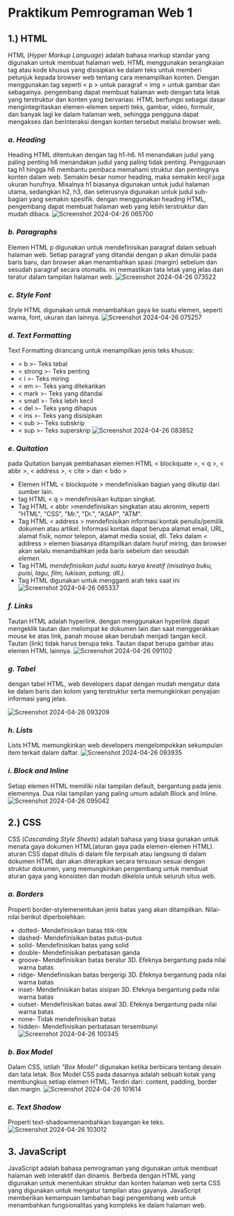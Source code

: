 # Praktikum Pemrograman Web 1
## 1.) HTML

HTML (*Hyper Markup Language*) adalah bahasa markup standar yang digunakan untuk membuat halaman web. HTML menggunakan serangkaian tag atau kode khusus yang disisipkan ke dalam teks untuk memberi petunjuk kepada browser web tentang cara menampilkan konten. Dengan menggunakan tag seperti < p > untuk paragraf < img > untuk gambar dan sebagainya. pengembang dapat membuat halaman web dengan tata letak yang terstruktur dan konten yang bervariasi.
HTML berfungsi sebagai dasar mengintegritaskan elemen-elemen seperti teks, gambar, video, formulir, dan banyak lagi ke dalam halaman web, sehingga pengguna dapat mengakses dan berinteraksi dengan konten tersebut melalui browser web.

### ***a. Heading***
Heading HTML ditentukan dengan tag h1-h6. h1 menandakan judul yang paling penting h6 menandakan judul yang paling tidak penting. Penggunaan tag h1 hingga h6 membantu pembaca memahami struktur dan pentingnya konten dalam web. Semakin besar nomor heading, maka semakin kecil juga ukuran hurufnya. Misalnya h1 biasanya digunakan untuk judul halaman utama, sedangkan h2, h3, dan seterusnya digunakan untuk judul sub-bagian yang semakin spesifik. dengan menggunakan heading HTML, pengembang dapat membuat halaman web yang lebih terstruktur dan mudah dibaca.
![Screenshot 2024-04-26 065700](https://github.com/GalihFitria/praktikum-PWEB1/assets/165490209/115a3c41-17f0-4f58-b5fe-c53ec5041f37)

### ***b. Paragraphs***
Elemen HTML p digunakan untuk mendefinisikan paragraf dalam sebuah halaman web. Setiap paragraf yang ditandai dengan p akan dimulai pada baris baru, dan browser akan menambahkan spasi (margin) sebelum dan sesudah paragraf secara otomatis. ini memastikan tata letak yang jelas dan teratur dalam tampilan halaman web.
![Screenshot 2024-04-26 073522](https://github.com/GalihFitria/praktikum-PWEB1/assets/165490209/f711ce07-542a-44ee-87bd-68a3fa7aded3)

### ***c. Style Font***
Style HTML digunakan untuk menambahkan gaya ke suatu elemen, seperti warna, font, ukuran dan lainnya.
![Screenshot 2024-04-26 075257](https://github.com/GalihFitria/praktikum-PWEB1/assets/165490209/ccc95272-32d1-4d9a-858a-3db79c2234f2)

### ***d. Text Formatting***
Text Formatting dirancang untuk menampilkan jenis teks khusus:

* < b >- Teks tebal
* < strong >- Teks penting
* < i >- Teks miring
* < em >- Teks yang ditekankan
* < mark >- Teks yang ditandai
* < small >- Teks lebih kecil
* < del >- Teks yang dihapus
* < ins >- Teks yang disisipkan
* < sub >- Teks subskrip
* < sup >- Teks superskrip
![Screenshot 2024-04-26 083852](https://github.com/GalihFitria/praktikum-PWEB1/assets/165490209/856db854-192d-4ee9-9a9a-11ebdc470991)

### ***e. Quitation***
pada Quitation banyak pembahasan elemen HTML < blockquate >, < q >, < abbr >, < address >, < cite > dan < bdo >
* Elemen HTML < blockquote > mendefinisikan bagian yang dikutip dari sumber lain.
* tag HTML < q > mendefinisikan kutipan singkat.
* Tag HTML < abbr >mendefinisikan singkatan atau akronim, seperti "HTML", "CSS", "Mr.", "Dr.", "ASAP", "ATM".
* Tag HTML < address > mendefinisikan informasi kontak penulis/pemilik dokumen atau artikel.
Informasi kontak dapat berupa alamat email, URL, alamat fisik, nomor telepon, alamat media sosial, dll.
Teks dalam < address > elemen biasanya ditampilkan dalam huruf miring, dan browser akan selalu menambahkan jeda baris sebelum dan sesudah <address>elemen.
* Tag HTML <cite>mendefinisikan judul suatu karya kreatif (misalnya buku, puisi, lagu, film, lukisan, patung, dll.).
* Tag HTML <bdo>digunakan untuk mengganti arah teks saat ini
  ![Screenshot 2024-04-26 085337](https://github.com/GalihFitria/praktikum-PWEB1/assets/165490209/88ec7ac9-24bf-474d-8820-565931e5f132)
  
### ***f. Links***
Tautan HTML adalah hyperlink. dengan menggunakan hyperlink dapat mengeklik tautan dan melompat ke dokumen lain dan saat menggerakkan mouse ke atas link, panah mouse akan berubah menjadi tangan kecil. Tautan (link) tidak harus berupa teks. Tautan dapat berupa gambar atau elemen HTML lainnya.
![Screenshot 2024-04-26 091102](https://github.com/GalihFitria/praktikum-PWEB1/assets/165490209/f8c10972-0fd9-4b8a-958e-dfa366c42845)

### ***g. Tabel***
dengan tabel HTML, web developers dapat dengan mudah mengatur data ke dalam baris dan kolom yang terstruktur serta memungkinkan penyajian informasi yang jelas.

![Screenshot 2024-04-26 093209](https://github.com/GalihFitria/praktikum-PWEB1/assets/165490209/73656c7d-1f40-4268-9beb-bafae1cab842)

### ***h. Lists***
Lists HTML memungkinkan web developers mengelompokkan sekumpulan item terkait dalam daftar.
![Screenshot 2024-04-26 093935](https://github.com/GalihFitria/praktikum-PWEB1/assets/165490209/2d0a5c13-2c56-4724-b601-ddc861d7345f)

### ***i. Block and Inline***
Setiap elemen HTML memiliki nilai tampilan default, bergantung pada jenis elemennya. Dua nilai tampilan yang paling umum adalah Block and Inline.
![Screenshot 2024-04-26 095042](https://github.com/GalihFitria/praktikum-PWEB1/assets/165490209/69f96b40-de2a-4e94-940c-2fbd52732296)



## 2.) CSS

CSS (*Cascanding Style Sheets*) adalah bahasa yang biasa gunakan untuk menata gaya dokumen HTML(aturan gaya pada elemen-elemen HTML). aturan CSS dapat ditulis di dalam file terpisah atau langsung di dalam dokumen HTML dan akan diterapkan secara tersusun sesuai dengan struktur dokumen, yang memungkinkan pengembang untuk membuat aturan gaya yang konsisten dan mudah dikelola untuk seluruh situs web.

### ***a. Borders***
Properti border-stylemenentukan jenis batas yang akan ditampilkan.
Nilai-nilai berikut diperbolehkan:

* dotted- Mendefinisikan batas titik-titik
* dashed- Mendefinisikan batas putus-putus
* solid- Mendefinisikan batas yang solid
* double- Mendefinisikan perbatasan ganda
* groove- Mendefinisikan batas beralur 3D. Efeknya bergantung pada nilai warna batas
* ridge- Mendefinisikan batas bergerigi 3D. Efeknya bergantung pada nilai warna batas
* inset- Mendefinisikan batas sisipan 3D. Efeknya bergantung pada nilai warna batas
* outset- Mendefinisikan batas awal 3D. Efeknya bergantung pada nilai warna batas
* none- Tidak mendefinisikan batas
* hidden- Mendefinisikan perbatasan tersembunyi
![Screenshot 2024-04-26 100345](https://github.com/GalihFitria/praktikum-PWEB1/assets/165490209/82d244bd-b33e-49ab-be18-335237b44789)

### ***b. Box Model***
Dalam CSS, istilah *"Box Model"* digunakan ketika berbicara tentang desain dan tata letak. Box Model CSS pada dasarnya adalah sebuah kotak yang membungkus setiap elemen HTML. Terdiri dari: content, padding, border dan margin.
![Screenshot 2024-04-26 101614](https://github.com/GalihFitria/praktikum-PWEB1/assets/165490209/8040bd9b-57ba-402d-af7c-ce0125cddab2)

### ***c. Text Shadow***
Properti text-shadowmenambahkan bayangan ke teks.
![Screenshot 2024-04-26 103012](https://github.com/GalihFitria/praktikum-PWEB1/assets/165490209/4809b068-f55f-4226-b37b-139f35eb6654)


## 3. JavaScript

JavaScript adalah bahasa pemrograman yang digunakan untuk membuat halaman web interaktif dan dinamis. Berbeda dengan HTML yang digunakan untuk menentukan struktur dan konten halaman web serta CSS yang digunakan untuk mengatur tampilan atau gayanya. JavaScript memberikan kemampuan tambahan bagi pengembang web untuk menambahkan fungsionalitas yang kompleks ke dalam halaman web.
